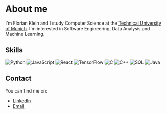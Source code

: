 # About me

I'm Florian Klein and I study Computer Science at the [Technical University of Munich](https://www.tum.de). I'm interested in Software Engineering, Data Analysis and Machine Learning.

## Skills
![Python](https://img.shields.io/badge/-Python-blue?style=flat&logo=python)
![JavaScript](https://img.shields.io/badge/-JavaScript-yellow?style=flat&logo=javascript)
![React](https://img.shields.io/badge/-React-blue?style=flat&logo=react)
![TensorFlow](https://img.shields.io/badge/-TensorFlow-orange?style=flat&logo=tensorflow)
![C](https://img.shields.io/badge/-C-blue?style=flat&logo=c)
![C++](https://img.shields.io/badge/-C++-blue?style=flat&logo=c%2B%2B)
![SQL](https://img.shields.io/badge/-SQL-blue?style=flat&logo=sql)
![Java](https://img.shields.io/badge/-Java-orange?style=flat&logo=java)

## Contact
You can find me on:

- [LinkedIn](https://www.linkedin.com/in/flo-kle/)
- [Email](mailto:florianbe.klein@gmail.com)
